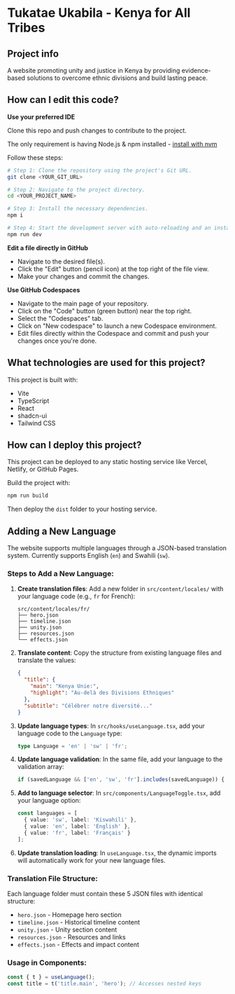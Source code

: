 # Tukatae Ukabila - Kenya for All Tribes

## Project info

A website promoting unity and justice in Kenya by providing evidence-based solutions to overcome ethnic divisions and build lasting peace.

## How can I edit this code?

**Use your preferred IDE**

Clone this repo and push changes to contribute to the project.

The only requirement is having Node.js & npm installed - [install with nvm](https://github.com/nvm-sh/nvm#installing-and-updating)

Follow these steps:

```sh
# Step 1: Clone the repository using the project's Git URL.
git clone <YOUR_GIT_URL>

# Step 2: Navigate to the project directory.
cd <YOUR_PROJECT_NAME>

# Step 3: Install the necessary dependencies.
npm i

# Step 4: Start the development server with auto-reloading and an instant preview.
npm run dev
```

**Edit a file directly in GitHub**

- Navigate to the desired file(s).
- Click the "Edit" button (pencil icon) at the top right of the file view.
- Make your changes and commit the changes.

**Use GitHub Codespaces**

- Navigate to the main page of your repository.
- Click on the "Code" button (green button) near the top right.
- Select the "Codespaces" tab.
- Click on "New codespace" to launch a new Codespace environment.
- Edit files directly within the Codespace and commit and push your changes once you're done.

## What technologies are used for this project?

This project is built with:

- Vite
- TypeScript
- React
- shadcn-ui
- Tailwind CSS

## How can I deploy this project?

This project can be deployed to any static hosting service like Vercel, Netlify, or GitHub Pages.

Build the project with:
```sh
npm run build
```

Then deploy the `dist` folder to your hosting service.

## Adding a New Language

The website supports multiple languages through a JSON-based translation system. Currently supports English (`en`) and Swahili (`sw`).

### Steps to Add a New Language:

1. **Create translation files**: Add a new folder in `src/content/locales/` with your language code (e.g., `fr` for French):
   ```
   src/content/locales/fr/
   ├── hero.json
   ├── timeline.json
   ├── unity.json
   ├── resources.json
   └── effects.json
   ```

2. **Translate content**: Copy the structure from existing language files and translate the values:
   ```json
   {
     "title": {
       "main": "Kenya Unie:",
       "highlight": "Au-delà des Divisions Ethniques"
     },
     "subtitle": "Célébrer notre diversité..."
   }
   ```

3. **Update language types**: In `src/hooks/useLanguage.tsx`, add your language code to the `Language` type:
   ```typescript
   type Language = 'en' | 'sw' | 'fr';
   ```

4. **Update language validation**: In the same file, add your language to the validation array:
   ```typescript
   if (savedLanguage && ['en', 'sw', 'fr'].includes(savedLanguage)) {
   ```

5. **Add to language selector**: In `src/components/LanguageToggle.tsx`, add your language option:
   ```typescript
   const languages = [
     { value: 'sw', label: 'Kiswahili' },
     { value: 'en', label: 'English' },
     { value: 'fr', label: 'Français' }
   ];
   ```

6. **Update translation loading**: In `useLanguage.tsx`, the dynamic imports will automatically work for your new language files.

### Translation File Structure:
Each language folder must contain these 5 JSON files with identical structure:
- `hero.json` - Homepage hero section
- `timeline.json` - Historical timeline content  
- `unity.json` - Unity section content
- `resources.json` - Resources and links
- `effects.json` - Effects and impact content

### Usage in Components:
```typescript
const { t } = useLanguage();
const title = t('title.main', 'hero'); // Accesses nested keys
```
